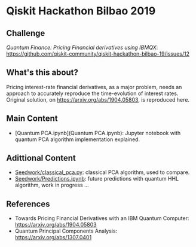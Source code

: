 # Qiskit Hackathon Bilbao 2019

## Challenge

*Quantum Finance: Pricing Financial derivatives using IBMQX*: https://github.com/qiskit-community/qiskit-hackathon-bilbao-19/issues/12
    

## What's this about?

Pricing interest-rate financial derivatives, as a major problem, needs an approach to accurately reproduce the time-evolution of interest rates.
Original solution, on https://arxiv.org/abs/1904.05803, is reproduced here.

## Main Content

- [Quantum PCA.ipynb](Quantum PCA.ipynb): Jupyter notebook with quantum PCA algorithm implementation explained.

## Adittional Content

- [Seedwork/classical_pca.py](Seedwork/classical_pca.py): classical PCA algorithm, used to compare.
- [Seedwork/Predictions.ipynb](Seedwork/Predictions.ipynb): future predictions with quantum HHL algorithm, work in progress ...

## References
- Towards Pricing Financial Derivatives with an IBM Quantum Computer: https://arxiv.org/abs/1904.05803
- Quantum Principal Components Analysis: https://arxiv.org/abs/1307.0401
